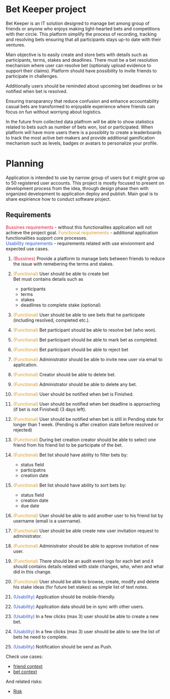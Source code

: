 # Bet Keeper project

Bet Keeper is an IT solution designed to manage bet among group of friends or anyone who enjoys making light-hearted bets and competitions with ther circle. This platform simplify the process of recording, tracking and resolving bets ensuring that all participants stays up-to date with their ventures.

Main objective is to easily create and store bets with details such as participants, terms, stakes and deadlines. There must be a bet resolution mechanism where user can resolve bet (optionaly upload evidence to support their claims). Platform should have possibility to invite friends to participate in challenges.

Additionally users should be reminded about upcoming bet deadlines or be notified when bet is resolved. 

Ensuring transparancy that reduce confusion and enhance accountability casual bets are transformed to enjoyable experience where friends can focus on fun without worriyng about logistics. 

In the future from collected data platfrom will be able to show statistics related to bets such as number of bets won, lost or participated. When platform will have more users there is a possiblity to create a leaderboards to track the most active bet-makers and provide additional gamification mechanism such as levels, badges or avatars to personalize your profile.

# Planning

Application is intended to use by narrow group of users but it might grow up to 50 registered user accounts. This project is mostly focused to present on development process from the idea, through design phase then with organized development to application deploy and publish. Main goal is to share expirience how to conduct software project.

## Requirements

<span style="color: #E11E39">Bussines requirements</span> - without this functionalites application will not achieve the project goal. 
<span style="color: #DB9724">Functional requirements</span> - additional application functionalities support core processes.  
<span style="color: #2E5AD1">Usability requirements</span> - requirements related with use envionment and expected use cases.

1. <span style="color: #E11E39">(Bussines)</span> Provide a platform to manage bets between friends to reduce the issue with remebering the terms and stakes.
1. <span style="color: #DB9724">(Functional)</span> User should be able to create bet  
    Bet must contains details such as
    - participants
    - terms
    - stakes
    - deadlines to complete stake (optional)
2. <span style="color: #DB9724">(Functional)</span> User should be able to see bets that he participate (including resolved, completed etc.).
3. <span style="color: #DB9724">(Functional)</span> Bet participant should be able to resolve bet (who won).
4. <span style="color: #DB9724">(Functional)</span> Bet participant should be able to mark bet as completed.
6. <span style="color: #DB9724">(Functional)</span> Bet participant should be able to reject bet
6. <span style="color: #DB9724">(Functional)</span> Administrator should be able to invite new user via email to application.
6. <span style="color: #DB9724">(Functional)</span> Creator should be able to delete bet.
6. <span style="color: #DB9724">(Functional)</span> Administrator should be able to delete any bet.
4. <span style="color: #DB9724">(Functional)</span> User should be notified when bet is Finished.
5. <span style="color: #DB9724">(Functional)</span> User should be notified when bet deadline is approaching (if bet is not Finished) (3 days left).

5. <span style="color: #DB9724">(Functional)</span> User should be notified when bet is still in Pending state for longer than 1 week. (Pending is after creation state before resolved or rejected)


7. <span style="color: #DB9724">(Functional)</span> During bet creation creator should be able to select one friend from his friend list to be participate of the bet. 
8. <span style="color: #DB9724">(Functional)</span> Bet list should have ability to filter bets by:
    - status field
    - participatns
    - creation date
8. <span style="color: #DB9724">(Functional)</span> Bet list should have ability to sort bets by:
    - status field
    - creation date
    - due date
8. <span style="color: #DB9724">(Functional)</span> User should be able to add another user to his friend list by username (email is a username).
9. <span style="color: #DB9724">(Functional)</span> User should be able create new user invitation request to administrator.
10. <span style="color: #DB9724">(Functional)</span> Administrator should be able to approve invitation of new user.
8. <span style="color: #DB9724">(Functional)</span> There should be an audit event logs for each bet and it should contains details related with state changes, who, when and what did in this change. 

8. <span style="color: #DB9724">(Functional)</span> User should be able to browse, create, modify and delete his stake ideas (for future bet stakes) as simple list of text notes.

11. <span style="color: #2E5AD1">(Usability)</span> Application should be mobile-friendly.
11. <span style="color: #2E5AD1">(Usability)</span> Application data should be in sync with other users.
12. <span style="color: #2E5AD1">(Usability)</span> In a few clicks (max 3) user should be able to create a new bet.
13. <span style="color: #2E5AD1">(Usability)</span> In a few clicks (max 3) user should be able to see the list of bets he need to complete.
5. <span style="color: #2E5AD1">(Usability)</span> Notification should be send as Push.


Check use cases:
- [friend context](./use_cases/friend_context.md)
- [bet context](./use_cases/bet_context.md)

And related risks:
- [Risk](./01-risks)
